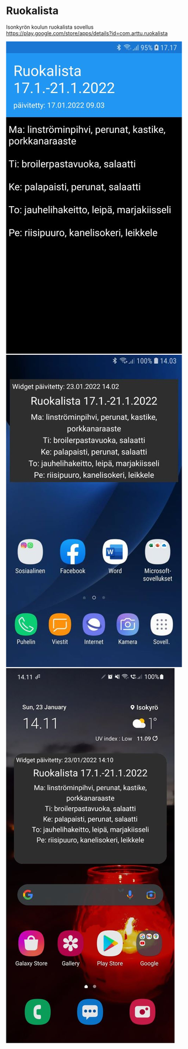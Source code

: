 # Ruokalista
Isonkyrön koulun ruokalista sovellus
https://play.google.com/store/apps/details?id=com.arttu.ruokalista


![ScreenShot1](https://raw.githubusercontent.com/ArttuKuikka/Ruokalista/master/ScreenShot1.jpg)
![ScreenShot2](https://raw.githubusercontent.com/ArttuKuikka/Ruokalista/master/ScreenShot2.jpg)
![ScreenShot3](https://raw.githubusercontent.com/ArttuKuikka/Ruokalista/master/ScreenShot3.jpg)
